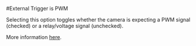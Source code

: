 #External Trigger is PWM

Selecting this option toggles whether the camera is expecting a PWM signal (checked) or a relay/voltage signal (unchecked).

More information [here](https://mapircamera.gitbooks.io/kernel-development-guide/content/kernel-triggering.html).